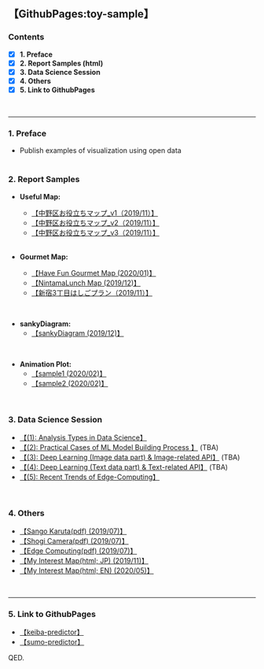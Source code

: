## 【GithubPages:toy-sample】

<style>
table, th, td {
    border:none;
}
</style>

### Contents
- [x]  **1. Preface**
- [x]  **2. Report Samples (html)**
- [x]  **3. Data Science Session**
- [x]  **4. Others**
- [x]  **5. Link to GithubPages**
<br> 
 
--- 

### 1. Preface
- Publish examples of visualization using open data
<br><br>

### 2. Report Samples

- **Useful Map:**
  - [【中野区お役立ちマップ_v1（2019/11）】](https://ryutoro-galois.github.io/toy-samples/leaflet_sample_nakanoku_20191107.html)
  - [【中野区お役立ちマップ_v2（2019/11）】](https://ryutoro-galois.github.io/toy-samples/leaflet_sample_nakanoku_v2_20191120.html)
  - [【中野区お役立ちマップ_v3（2019/11）】](https://ryutoro-galois.github.io/toy-samples/leaflet_sample_nakanoku_v3_20191125.html)
  <br>

- **Gourmet Map:**
  - [【Have Fun Gourmet Map (2020/01)】](https://data-strategy-mlops.github.io/toy-samples/)
  - [【NintamaLunch Map (2019/12)】](https://ryutoro-galois.github.io/toy-samples/leaflet_LunchMap_[Shinjuku-ku].html)
  - [【新宿3丁目はしごプラン（2019/11）】](https://ryutoro-galois.github.io/toy-samples/leaflet_sample_hashigo_plan_20191106.html)
<br>
  

- **sankyDiagram:**
  - [【sankyDiagram (2019/12)】](https://ryutoro-galois.github.io/toy-samples/sankeyDiagram_sample.html)
<br>


- **Animation Plot:**
  - [【sample1 (2020/02)】](https://ryutoro-galois.github.io/toy-samples/animationPlot_01.html)
  - [【sample2 (2020/02)】](https://ryutoro-galois.github.io/toy-samples/animationPlot_02.html)
<br>


### 3. Data Science Session
- [【(1): Analysis Types in Data Science】](https://ryutoro-galois.github.io/toy-samples/s01_Analysis_Types_in_Data_Science.pdf)
- [【(2): Practical Cases of ML Model Building Process 】](https://ryutoro-galois.github.io/toy-samples/s02_xx.pdf) (TBA)
- [【(3): Deep Learning (Image data part) & Image-related API】](https://ryutoro-galois.github.io/toy-samples/s03_xx.pdf) (TBA)
- [【(4): Deep Learning (Text data part) & Text-related API】](https://ryutoro-galois.github.io/toy-samples/s04_xx.pdf) (TBA)
- [【(5): Recent Trends of Edge-Computing】](https://ryutoro-galois.github.io/toy-samples/s05_RecentTrends_in_EdgeComputing.pdf)
<br>


### 4. Others
- [【Sango Karuta(pdf) (2019/07)】](MLLabSpace_20190725_01_SangoKaruta.pdf)
- [【Shogi Camera(pdf) (2019/07)】](MLLabSpace_20190725_02_ShogiCamera.pdf)
- [【Edge Computing(pdf) (2019/07)】](MLLabSpace_20190725_03_EdgeComputing.pdf)
- [【My Interest Map(html; JP) (2019/11)】](https://ryutoro-galois.github.io/toy-samples/interest_map_20191127.html)
- [【My Interest Map(html; EN) (2020/05)】](https://ryutoro-galois.github.io/toy-samples/interest_map_20200520_English.html)
<br>


---

### 5. Link to GithubPages
- [【keiba-predictor】](https://ryutoro-galois.github.io/keiba-predictor/)
- [【sumo-predictor】](https://ryutoro-galois.github.io/sumo-predictor/)

QED.